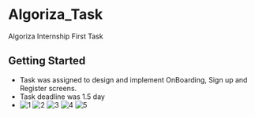 # Algoriza_Task
 Algoriza Internship First Task

## Getting Started
  - Task was assigned to design and implement OnBoarding, Sign up and Register screens.
  - Task deadline was 1.5 day
  - ![1](https://user-images.githubusercontent.com/30273995/176678108-d4686ed8-aa20-486d-b9db-239db583412e.jpeg)
    ![2](https://user-images.githubusercontent.com/30273995/176678138-b56507d9-1cf9-4e15-9140-9c0f280d093d.jpeg)
    ![3](https://user-images.githubusercontent.com/30273995/176678149-2931660b-167c-4876-91b2-16c18ca54b9a.jpeg)
    ![4](https://user-images.githubusercontent.com/30273995/176678164-e622dc5c-7c0f-4f5e-b46f-8a7c0fd84e3a.jpeg)
    ![5](https://user-images.githubusercontent.com/30273995/176678172-275453c5-876d-4c01-aef4-06c814dfbf3e.jpeg)
